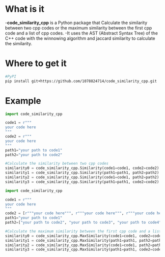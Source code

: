 # What is it
-**code_similarity_cpp** is a Python package that Calculate the similarity between two cpp codes or the maximum similarity between the first cpp code and a list of cpp codes.
-It uses the AST (Abstract Syntax Tree) of the C++ code with the winnowing algorithm and jaccard similarity to calculate the similarity.
# Where to get it
```sh
#PyPI
pip install git+https://github.com/1078824714/code_similarity_cpp.git
```
# Example
```python
import code_similarity_cpp

code1 = r"""
your code here
"""
code2 = r"""
your code here
"""
path1="your path to code1"
path2="your path to code2"

#Calculate the similarity between two cpp codes
similarity0 = code_similarity_cpp.Similarity(code1=code1, code2=code2)
similarity1 = code_similarity_cpp.Similarity(path1=path1, path2=path2)
similarity2 = code_similarity_cpp.Similarity(code1=code1, path2=path2)
similarity3 = code_similarity_cpp.Similarity(path1=path1, code2=code2)
```
```python
import code_similarity_cpp

code1 = r"""
your code here
"""
code2 = [r"""your code here""", r"""your code here""", r"""your code here""",...]]
path1="your path to code1"
path2=["your path to code2", "your path to code3", "your path to code4", ...]

#Calculate the maximum similarity between the first cpp code and a list of cpp codes
similarity0 = code_similarity_cpp.MaxSimilarity(code1=code1, code2=code2)
similarity1 = code_similarity_cpp.MaxSimilarity(path1=path1, path2=path2)
similarity2 = code_similarity_cpp.MaxSimilarity(code1=code1, path2=path2)
similarity3 = code_similarity_cpp.MaxSimilarity(path1=path1, code2=code2)
```
